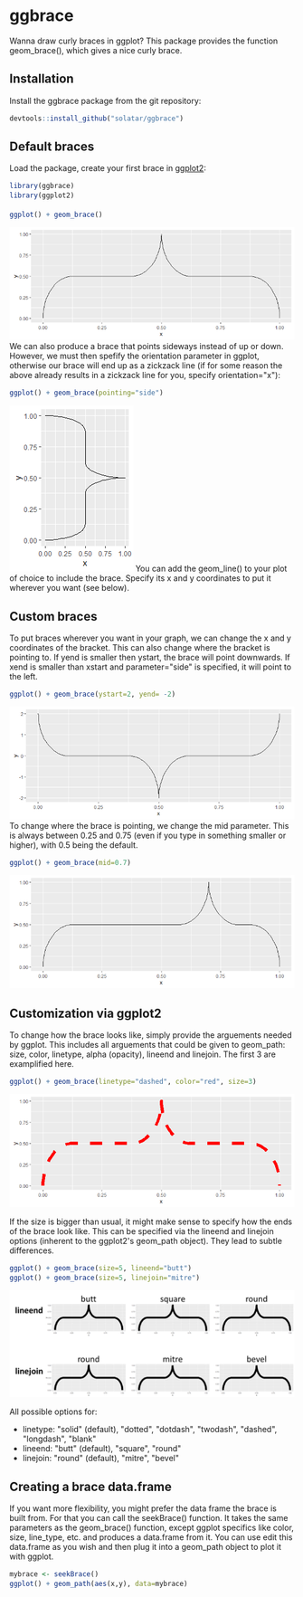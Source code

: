 # ggbrace

Wanna draw curly braces in ggplot? This package provides the function geom_brace(), which gives a nice curly brace.

## Installation
Install the ggbrace package from the git repository:
``` r
devtools::install_github("solatar/ggbrace")
```

## Default braces
Load the package, create your first brace in [ggplot2](https://ggplot2.tidyverse.org/):
``` r
library(ggbrace)
library(ggplot2)

ggplot() + geom_brace()
```

<img src="data/up.png"/>
We can also produce a brace that points sideways instead of up or down. However, we must then spefify the orientation parameter in ggplot, otherwise our brace will end up as a zickzack line (if for some reason the above already results in a zickzack line for you, specify orientation="x"):

``` r
ggplot() + geom_brace(pointing="side")
```
<img src="data/right.png"/>
You can add the geom_line() to your plot of choice to include the brace. Specify its x and y coordinates to put it wherever you want (see below).

## Custom braces
To put braces wherever you want in your graph, we can change the x and y coordinates of the bracket. This can also change where the bracket is pointing to. If yend is smaller then ystart, the brace will point downwards. If xend is smaller than xstart and parameter="side" is specified, it will point to the left.

``` r
ggplot() + geom_brace(ystart=2, yend= -2)
```
<img src="data/down.png"/>
To change where the brace is pointing, we change the mid parameter. This is always between 0.25 and 0.75 (even if you type in something smaller or higher), with 0.5 being the default. 

``` r
ggplot() + geom_brace(mid=0.7)
```
<img src="data/shifted.png"/>

## Customization via ggplot2
To change how the brace looks like, simply provide the arguements needed by ggplot. This includes all arguements that could be given to geom_path: size, color, linetype, alpha (opacity), lineend and linejoin. The first 3 are examplified here.

``` r
ggplot() + geom_brace(linetype="dashed", color="red", size=3)
```
<img src="data/parameters.png"/>

If the size is bigger than usual, it might make sense to specify how the ends of the brace look like. This can be specified via the lineend and linejoin options (inherent to the ggplot2's geom_path object). They lead to subtle differences.

``` r
ggplot() + geom_brace(size=5, lineend="butt")
ggplot() + geom_brace(size=5, linejoin="mitre")
```
<img src="data/parameters2.png"/>

All possible options for:
- linetype: "solid" (default), "dotted", "dotdash", "twodash", "dashed", "longdash", "blank"
- lineend: "butt" (default), "square", "round"
- linejoin: "round" (default), "mitre", "bevel"

## Creating a brace data.frame
If you want more flexibility, you might prefer the data frame the brace is built from. For that you can call the seekBrace() function. It takes the same parameters as the geom_brace() function, except ggplot specifics like color, size, line_type, etc. and produces a data.frame from it. You can use edit this data.frame as you wish and then plug it into a geom_path object to plot it with ggplot.
``` r
mybrace <- seekBrace()
ggplot() + geom_path(aes(x,y), data=mybrace)
```
